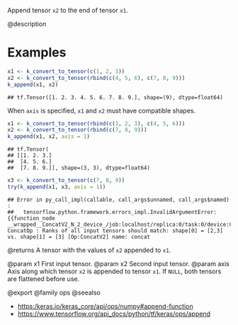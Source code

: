 Append tensor `x2` to the end of tensor `x1`.

@description

# Examples

```r
x1 <- k_convert_to_tensor(c(1, 2, 3))
x2 <- k_convert_to_tensor(rbind(c(4, 5, 6), c(7, 8, 9)))
k_append(x1, x2)
```

```
## tf.Tensor([1. 2. 3. 4. 5. 6. 7. 8. 9.], shape=(9), dtype=float64)
```

When `axis` is specified, `x1` and `x2` must have compatible shapes.

```r
x1 <- k_convert_to_tensor(rbind(c(1, 2, 3), c(4, 5, 6)))
x2 <- k_convert_to_tensor(rbind(c(7, 8, 9)))
k_append(x1, x2, axis = 1)
```

```
## tf.Tensor(
## [[1. 2. 3.]
##  [4. 5. 6.]
##  [7. 8. 9.]], shape=(3, 3), dtype=float64)
```

```r
x3 <- k_convert_to_tensor(c(7, 8, 9))
try(k_append(x1, x3, axis = 1))
```

```
## Error in py_call_impl(callable, call_args$unnamed, call_args$named) :
##   tensorflow.python.framework.errors_impl.InvalidArgumentError: {{function_node __wrapped__ConcatV2_N_2_device_/job:localhost/replica:0/task:0/device:CPU:0}} ConcatOp : Ranks of all input tensors should match: shape[0] = [2,3] vs. shape[1] = [3] [Op:ConcatV2] name: concat
```

@returns
A tensor with the values of `x2` appended to `x1`.

@param x1 First input tensor.
@param x2 Second input tensor.
@param axis Axis along which tensor `x2` is appended to tensor `x1`.
    If `NULL`, both tensors are flattened before use.

@export
@family ops
@seealso
+ <https:/keras.io/keras_core/api/ops/numpy#append-function>
+ <https://www.tensorflow.org/api_docs/python/tf/keras/ops/append>
